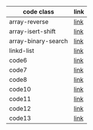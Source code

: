 




code class              | link
------------            | -------------
array-reverse           | [link](code1)
array-isert-shift       | [link](code2)
array-binary-search     | [link](code3)
linkd-list              | [link]()
code6                   | [link](linkd-list/README.md)
code7                   | [link](linkd-list/README.md)
code8                   | [link](linkd-list/README.md)
code10                  | [link](C:\Users\STUDENT\401Java\data-structures-and-algorithms-\stakandqueue\app\src\main\java\stakandqueue\README.md)
code11                  | [link](stakandqueue)
code12                  | [link](stakandqueue)
code13                  | [link](stakandqueue)


